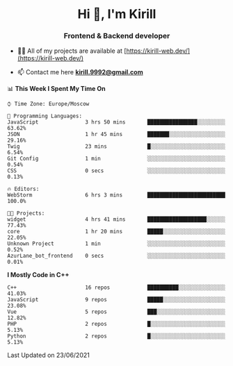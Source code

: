<h1 align="center">Hi 👋, I'm Kirill</h1>
<h3 align="center">Frontend & Backend developer</h3>

- 👨‍💻 All of my projects are available at [https://kirill-web.dev/](https://kirill-web.dev/)

- 📫 Contact me here **kirill.9992@gmail.com**











<!--START_SECTION:waka-->
📊 **This Week I Spent My Time On** 

```text
⌚︎ Time Zone: Europe/Moscow

💬 Programming Languages: 
JavaScript               3 hrs 50 mins       ████████████████░░░░░░░░░   63.62% 
JSON                     1 hr 45 mins        ███████░░░░░░░░░░░░░░░░░░   29.16% 
Twig                     23 mins             █░░░░░░░░░░░░░░░░░░░░░░░░   6.54% 
Git Config               1 min               ░░░░░░░░░░░░░░░░░░░░░░░░░   0.54% 
CSS                      0 secs              ░░░░░░░░░░░░░░░░░░░░░░░░░   0.13%

🔥 Editors: 
WebStorm                 6 hrs 3 mins        █████████████████████████   100.0%

🐱‍💻 Projects: 
widget                   4 hrs 41 mins       ███████████████████░░░░░░   77.43% 
core                     1 hr 20 mins        █████░░░░░░░░░░░░░░░░░░░░   22.05% 
Unknown Project          1 min               ░░░░░░░░░░░░░░░░░░░░░░░░░   0.52% 
AzurLane_bot_frontend    0 secs              ░░░░░░░░░░░░░░░░░░░░░░░░░   0.01%

```

**I Mostly Code in C++** 

```text
C++                      16 repos            ██████████░░░░░░░░░░░░░░░   41.03% 
JavaScript               9 repos             █████░░░░░░░░░░░░░░░░░░░░   23.08% 
Vue                      5 repos             ███░░░░░░░░░░░░░░░░░░░░░░   12.82% 
PHP                      2 repos             █░░░░░░░░░░░░░░░░░░░░░░░░   5.13% 
Python                   2 repos             █░░░░░░░░░░░░░░░░░░░░░░░░   5.13%

```



 Last Updated on 23/06/2021
<!--END_SECTION:waka-->
